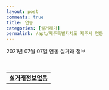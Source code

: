 ```yaml
---
layout: post
comments: true
title: 연동
categories: [실거래가]
permalink: /apt/제주특별자치도 제주시 연동
---
```


2021년 07월 07일 연동 실거래 정보

<script type="text/javascript">
  google.charts.load('current', {'packages':['corechart']});
  google.charts.setOnLoadCallback(drawChart);

  function drawChart() {
    var data = google.visualization.arrayToDataTable([['거래일', '매매', '전월세', '전매'], ['20-07', 16, 11, 3], ['20-08', 22, 22, 0], ['20-09', 22, 29, 0], ['20-10', 27, 25, 1], ['20-11', 32, 26, 2], ['20-12', 41, 29, 3], ['21-01', 37, 25, 3], ['21-02', 25, 33, 0], ['21-03', 31, 30, 0], ['21-04', 26, 15, 13], ['21-05', 29, 21, 84], ['21-06', 27, 19, 11], ['21-07', 1, 2, 1]]);

    var options = {
      title: '최근 유형별 거래량 추이',
      legend: { position: 'bottom' }
    };

    var chart = new google.visualization.LineChart(document.getElementById('columnchart_material'));
    chart.draw(data, (options));
  }
</script>

<div id="columnchart_material" style="width: 95%; margin-left: -35px; display: block"></div>
<br>
<table>
  <tr>
    <td colspan="4" style="font-weight: bold;"><a href="https://search.naver.com/search.naver?query=연동 실거래정보없음">실거래정보없음</a></td>
  </tr>
    
</table>
    